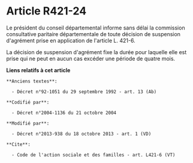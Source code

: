 # Article R421-24

Le président du conseil départemental informe sans délai la commission consultative paritaire départementale de toute
décision de suspension d'agrément prise en application de l'article L. 421-6.

La décision de suspension d'agrément fixe la durée pour laquelle elle est prise qui ne peut en aucun cas excéder une période
de quatre mois.

**Liens relatifs à cet article**

	**Anciens textes**:

	  - Décret n°92-1051 du 29 septembre 1992 - art. 13 (Ab)

	**Codifié par**:

	  - Décret n°2004-1136 du 21 octobre 2004

	**Modifié par**:

	  - Décret n°2013-938 du 18 octobre 2013 - art. 1 (VD)

	**Cite**:

	  - Code de l'action sociale et des familles - art. L421-6 (VT)
